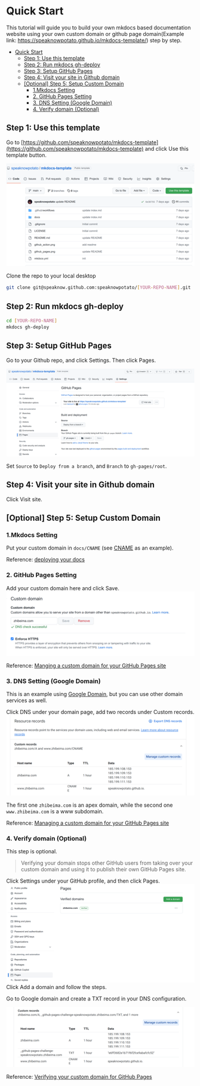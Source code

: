 # Quick Start

This tutorial will guide you to build your own mkdocs based documentation website using your own custom domain or github page domain(Example link: https://speaknowpotato.github.io/mkdocs-template/) step by step.

- [Quick Start](#quick-start)
  - [Step 1: Use this template](#step-1-use-this-template)
  - [Step 2: Run mkdocs gh-deploy](#step-2-run-mkdocs-gh-deploy)
  - [Step 3: Setup GitHub Pages](#step-3-setup-github-pages)
  - [Step 4: Visit your site in Github domain](#step-4-visit-your-site-in-github-domain)
  - [[Optional] Step 5: Setup Custom Domain](#optional-step-5-setup-custom-domain)
    - [1.Mkdocs Setting](#1mkdocs-setting)
    - [2. GitHub Pages Setting](#2-github-pages-setting)
    - [3. DNS Setting (Google Domain)](#3-dns-setting-google-domain)
    - [4. Verify domain (Optional)](#4-verify-domain-optional)


## Step 1: Use this template
Go to [https://github.com/speaknowpotato/mkdocs-template](https://github.com/speaknowpotato/mkdocs-template) and click Use this template button.

![use this template](use_this_template.png)


Clone the repo to your local desktop
```bash
git clone git@speaknow.github.com:speaknowpotato/[YOUR-REPO-NAME].git

```

## Step 2: Run mkdocs gh-deploy

```bash
cd [YOUR-REPO-NAME]
mkdocs gh-deploy
```

## Step 3: Setup GitHub Pages
Go to your Github repo, and click Settings. 
Then click Pages.

![github pages](github_pages.png)

Set `Source` to `Deploy from a branch`, and `Branch` to `gh-pages/root`.

## Step 4: Visit your site in Github domain

Click Visit site.


## [Optional] Step 5: Setup Custom Domain

### 1.Mkdocs Setting
Put your custom domain in `docs/CNAME` (see [CNAME](https://github.com/speaknowpotato/mkdocs-template/blob/main/docs/CNAME) as an example). 


Reference: [deploying your docs](https://www.mkdocs.org/user-guide/deploying-your-docs/)



### 2. GitHub Pages Setting
Add your custom domain here and click Save. 
![custom domain](custom_domain.png)

Reference: [Manging a custom domain for your GitHub Pages site](https://docs.github.com/en/pages/configuring-a-custom-domain-for-your-github-pages-site/managing-a-custom-domain-for-your-github-pages-site#configuring-an-apex-domain-and-the-www-subdomain-variant)

### 3. DNS Setting (Google Domain)
This is an example using [Google Domain](https://domains.google.com/), but you can use other domain services as well.

Click DNS under your domain page, add two records under Custom records.
![google domain dns](google_domains_dns.png)

The first one `zhibeima.com` is an apex domain, while the second one `www.zhibeima.com` is a www subdomain.

Reference: [Managing a custom domain for your GitHub Pages site](https://docs.github.com/en/pages/configuring-a-custom-domain-for-your-github-pages-site/managing-a-custom-domain-for-your-github-pages-site)


### 4. Verify domain (Optional)
This step is optional.

>Verifying your domain stops other GitHub users from taking over your custom domain and using it to publish their own GitHub Pages site. 

Click Settings under your GitHub profile, and then click Pages.
![verify domain](verify_domain.png)
Click Add a domain and follow the steps.


Go to Google domain and create a TXT record in your DNS configuration.

![google domain](google_domain_custom_records.png)


Reference: [Verifying your custom domain for GitHub Pages](https://docs.github.com/en/pages/configuring-a-custom-domain-for-your-github-pages-site/verifying-your-custom-domain-for-github-pages)






